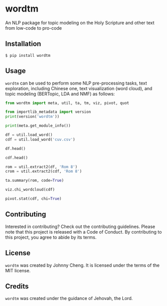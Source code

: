 # wordtm

An NLP package for topic modeling on the Holy Scripture and other text from low-code to pro-code

## Installation

```shell
$ pip install wordtm
```

## Usage

`wordtm` can be used to perform some NLP pre-processing tasks, text exploration, including Chinese one, text visualization (word cloud), and topic modeling (BERTopic, LDA and NMF) as follows:

```python
from wordtm import meta, util, ta, tm, viz, pivot, quot

from importlib_metadata import version
print(version('wordtm'))

print(meta.get_module_info())

df = util.load_word()
cdf = util.load_word('cuv.csv')

df.head()

cdf.head()

rom = util.extract2(df, 'Rom 8')
crom = util.extract2(cdf, 'Rom 8')

ta.summary(rom, code=True)

viz.chi_wordcloud(cdf)

pivot.stat(cdf, chi=True)
```

## Contributing

Interested in contributing? Check out the contributing guidelines. 
Please note that this project is released with a Code of Conduct. 
By contributing to this project, you agree to abide by its terms.

## License

`wordtm` was created by Johnny Cheng. It is licensed under the terms
of the MIT license.

## Credits

`wordtm` was created under the guidance of Jehovah, the Lord.
